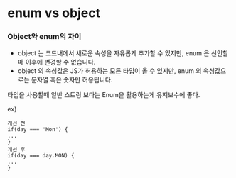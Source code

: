 # enum vs object

### Object와 enum의 차이

- object 는 코드내에서 새로운 속성을 자유롭게 추가할 수 있지만, enum 은 선언할때 이후에 변경할 수 없습니다.
- object 의 속성값은 JS가 허용하는 모든 타입이 올 수 있지만, enum 의 속성값으로는 문자열 혹은 숫자만 허용됩니다.

타입을 사용할때 일반 스트링 보다는 Enum을 활용하는게 유지보수에 좋다.

ex)

```
개선 전
if(day === 'Mon') {
...
}
개선 후
if(day === day.MON) {
...
}
```
